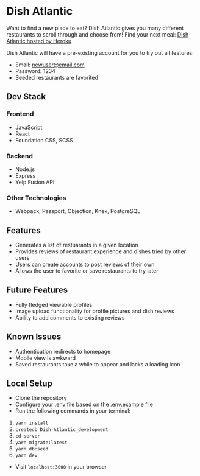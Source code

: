 # Dish Atlantic

Want to find a new place to eat? Dish Atlantic gives you many different restaurants to scroll through and choose from! Find your next meal: [Dish Atlantic hosted by Heroku](http://www.dishatlantic.com)

Dish Atlantic will have a pre-existing account for you to try out all features:
 - Email: newuser@email.com
 - Password: 1234
 - Seeded restaurants are favorited

## Dev Stack

### Frontend

- JavaScript
- React
- Foundation CSS, SCSS

### Backend

- Node.js
- Express
- Yelp Fusion API

### Other Technologies

- Webpack, Passport, Objection, Knex, PostgreSQL

## Features

- Generates a list of restuarants in a given location
- Provides reviews of restaurant experience and dishes tried by other users
- Users can create accounts to post reviews of their own
- Allows the user to favorite or save restaurants to try later

## Future Features

- Fully fledged viewable profiles
- Image upload functionality for profile pictures and dish reviews
- Ability to add comments to existing reviews

## Known Issues

- Authentication redirects to homepage
- Mobile view is awkward
- Saved restaurants take a while to appear and lacks a loading icon

## Local Setup

- Clone the repository
- Configure your .env file based on the .env.example file
- Run the following commands in your terminal:
1. `yarn install`
2. `createdb Dish-Atlantic_development`
3. `cd server`
4. `yarn migrate:latest`
5. `yarn db:seed`
6. `yarn dev`
- Visit `localhost:3000` in your browser